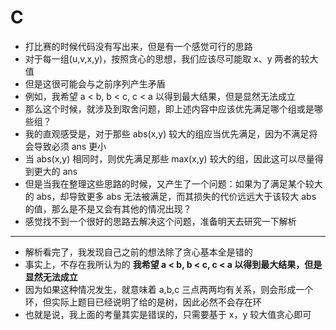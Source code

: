 # C

- 打比赛的时候代码没有写出来，但是有一个感觉可行的思路
- 对于每一组(u,v,x,y)，按照贪心的思想，我们应该尽可能取 x、y 两者的较大值
- 但是这很可能会与之前序列产生矛盾
- 例如，我希望 a < b, b < c, c < a 以得到最大结果，但是显然无法成立
- 那么这个时候，就涉及到取舍问题，即上述内容中应该优先满足哪个组或是哪些组？
- 我的直观感受是，对于那些 abs(x,y) 较大的组应当优先满足，因为不满足将会导致必须 ans 更小
- 当 abs(x,y) 相同时，则优先满足那些 max(x,y) 较大的组，因此这可以尽量得到更大的 ans
- 但是当我在整理这些思路的时候，又产生了一个问题：如果为了满足某个较大的 abs，却导致更多 abs 无法被满足，而其损失的代价远远大于该较大 abs 的值，那么是不是又会有其他的情况出现？
- 感觉找不到一个很好的思路去解决这个问题，准备明天去研究一下解析

---

- 解析看完了，我发现自己之前的想法除了贪心基本全是错的
- 事实上，不存在我所认为的 **我希望 a < b, b < c, c < a 以得到最大结果，但是显然无法成立** 
- 因为如果这种情况发生，就意味着 a,b,c 三点两两均有关系，则会形成一个环，但实际上题目已经说明了给的是树，因此必然不会存在环
- 也就是说，我上面的考量其实是错误的，只需要基于 x，y 较大值贪心即可


